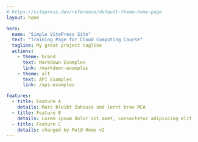 ```yaml
---
# https://vitepress.dev/reference/default-theme-home-page
layout: home

hero:
  name: "Simple VitePress Site"
  text: "Training Page for Cloud Computing Course"
  tagline: My great project tagline
  actions:
    - theme: brand
      text: Markdown Examples
      link: /markdown-examples
    - theme: alt
      text: API Examples
      link: /api-examples

features:
  - title: Feature A
    details: Marc bleibt Zuhause und lernt brav MCA
  - title: Feature B
    details: Lorem ipsum dolor sit amet, consectetur adipiscing elit
  - title: Feature C
    details: changed by Mat@ Home v2
---
```


